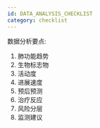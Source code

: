 ```yaml
---
id: DATA_ANALYSIS_CHECKLIST
category: checklist
---
```

数据分析要点:
1. 肺功能趋势
2. 生物标志物
3. 活动度
4. 进展速度
5. 预后预测
6. 治疗反应
7. 风险分层
8. 监测建议
